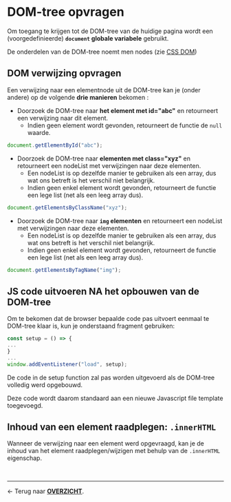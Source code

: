 # DOM-tree opvragen

Om toegang te krijgen tot de DOM-tree van de huidige pagina wordt een  (voorgedefinieerde) **`document` globale variabele** gebruikt.

De onderdelen van de DOM-tree noemt men nodes (zie [CSS DOM](./C1b.%20CSS%20Document%20Object%20Model.md))

## DOM verwijzing opvragen

Een verwijzing naar een elementnode uit de DOM-tree kan je (onder andere) op de volgende **drie manieren** bekomen :

- Doorzoek de DOM-tree naar **het element met id="abc"** en retourneert een verwijzing naar dit element. 
    - Indien geen element wordt gevonden, retourneert de functie de `null` waarde.
```js
document.getElementById("abc");
```
- Doorzoek de DOM-tree naar **elementen met class="xyz"** en retourneert een nodeList met verwijzingen naar deze elementen. 
    - Een nodeList is op dezelfde manier te gebruiken als een array, dus wat ons betreft is het verschil niet belangrijk. 
    - Indien geen enkel element wordt gevonden, retourneert de functie een lege list (net als een leeg array dus).
```js
document.getElementsByClassName("xyz");
```

- Doorzoek de DOM-tree naar **`img` elementen** en retourneert een nodeList met verwijzingen naar deze elementen. 
    - Een nodeList is op dezelfde manier te gebruiken als een array, dus wat ons betreft is het verschil niet belangrijk. 
    - Indien geen enkel element wordt gevonden, retourneert de functie een lege list (net als een leeg array dus).
```js
document.getElementsByTagName("img");
```

## JS code uitvoeren NA het opbouwen van de DOM-tree

Om te bekomen dat de browser bepaalde code pas uitvoert eenmaal te DOM-tree klaar is, kun je onderstaand fragment gebruiken:
```js
const setup = () => {
...
}
...
window.addEventListener("load", setup);
```
De code in de setup function zal pas worden uitgevoerd als de DOM-tree volledig werd opgebouwd.

Deze code wordt daarom standaard aan een nieuwe Javascript file template toegevoegd.

## Inhoud van een element raadplegen: `.innerHTML`

Wanneer de verwijzing naar een element werd opgevraagd, kan je de inhoud van het element raadplegen/wijzigen met behulp van de `.innerHTML` eigenschap.

<br>

---

&larr; Terug naar [**OVERZICHT**](./README.md#overview).